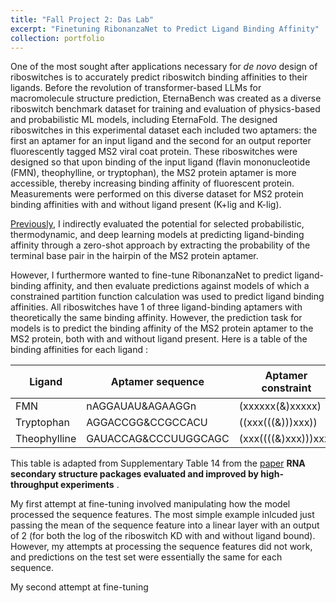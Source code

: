 ```yaml
---
title: "Fall Project 2: Das Lab"
excerpt: "Finetuning RibonanzaNet to Predict Ligand Binding Affinity"
collection: portfolio
---
```


One of the most sought after applications necessary for *de novo* design of riboswitches is to accurately predict riboswitch binding affinities to their ligands. Before the revolution of transformer-based LLMs for macromolecule structure prediction, EternaBench was created as a diverse riboswitch benchmark dataset for training and evaluation of physics-based and probabilistic ML models, including EternaFold. The designed riboswitches in this experimental dataset each included two aptamers: the first an aptamer for an input ligand and the second for an output reporter fluorescently tagged MS2 viral coat protein. These riboswitches were designed so that upon binding of the input ligand (flavin mononucleotide (FMN), theophylline, or tryptophan), the MS2 protein aptamer is more accessible, thereby increasing binding affinity of fluorescent protein. Measurements were performed on this diverse dataset for MS2 protein binding affinities with and without ligand present (K+lig and K-lig).  

[Previously](https://georgiagracetully.github.io/portfolio/project-4/), I indirectly evaluated the potential for selected probabilistic, thermodynamic, and deep learning models at predicting ligand-binding affinity through a zero-shot approach by extracting the probability of the terminal base pair in the hairpin of the MS2 protein aptamer. 

However, I furthermore wanted to fine-tune RibonanzaNet to predict ligand-binding affinity, and then evaluate predictions against models of which a constrained partition function calculation was used to predict ligand binding affinities. All riboswitches have 1 of three ligand-binding aptamers with theoretically the same binding affinity. However, the prediction task for models is to predict the binding affinity of the MS2 protein aptamer to the MS2 protein, both with and without ligand present. Here is a table of the binding affinities for each ligand : 


| Ligand       | Aptamer sequence         | Aptamer constraint            | Concentration  | K<sub>d</sub> (μM)|
|--------------|--------------------------|-------------------------------|----------------|-------------------|
| FMN          | nAGGAUAU&AGAAGGn         | (xxxxxx(&)xxxxx)              | 200 μM         | 2.2               |
| Tryptophan   | AGGACCGG&CCGCCACU        | ((xxx(((&)))xxx))             | 2.4 mM         | 1.3               |
| Theophylline | GAUACCAG&CCCUUGGCAGC     | (xxx((((&)xxx)))xxx)          | 2.0 mM         | 20                |


This table is adapted from Supplementary Table 14 from the [paper](https://www.nature.com/articles/s41592-022-01605-0#Sec36) **RNA secondary structure packages evaluated and improved by high-throughput experiments** . 

My first attempt at fine-tuning involved manipulating how the model processed the sequence features. The most simple example inlcuded just passing the mean of the sequence feature into a linear layer with an output of 2 (for both the log of the riboswitch KD with and without ligand bound). However, my attempts at processing the sequence features did not work, and predictions on the test set were essentially the same for each sequence. 

My second attempt  at fine-tuning 

